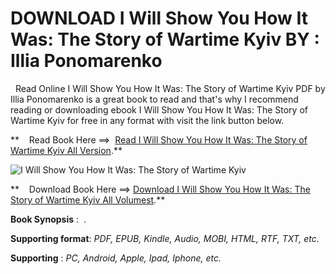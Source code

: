  **DOWNLOAD I Will Show You How It Was: The Story of Wartime Kyiv BY : Illia Ponomarenko**
=========================================================================================

  Read Online I Will Show You How It Was: The Story of Wartime Kyiv PDF by Illia Ponomarenko is a great book to read and that's why I recommend reading or downloading ebook I Will Show You How It Was: The Story of Wartime Kyiv for free in any format with visit the link button below.

**    Read Book Here ==>  [Read I Will Show You How It Was: The Story of Wartime Kyiv All Version](https://goodreadbook.site/?book=1639733876).**

![I Will Show You How It Was: The Story of Wartime Kyiv](https://i.gr-assets.com/images/S/compressed.photo.goodreads.com/books/1704476260l/200113497.jpg)

**    Download Book Here ==> [Download I Will Show You How It Was: The Story of Wartime Kyiv All Volumest](https://goodreadbook.site/?book=1639733876).**

**Book Synopsis** :  .

**Supporting format**: _PDF, EPUB, Kindle, Audio, MOBI, HTML, RTF, TXT, etc._

**Supporting** : _PC, Android, Apple, Ipad, Iphone, etc._